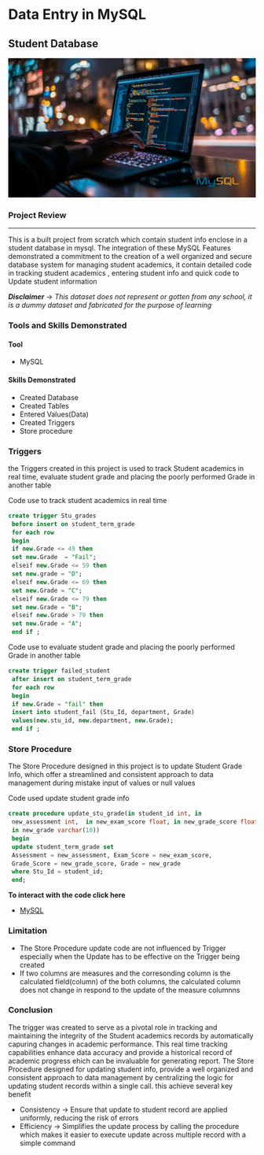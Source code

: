 # Data Entry in MySQL
## Student Database
![](mysql_pic.jpg)

### Project Review
---

This is a built project from scratch which contain student info enclose in a student database in mysql. The integration of these MySQL Features demonstrated a commitment to the creation of a well organized and secure database system for managing student academics, it contain detailed code in tracking student academics , entering student info and quick code to Update student information

**_Disclaimer_** -> _This dataset does not represent or gotten from any school, it is a dummy dataset and fabricated for the purpose of learning_

### Tools and Skills Demonstrated

#### Tool
- MySQL

#### Skills Demonstrated

- Created Database
- Created Tables
- Entered Values(Data)
- Created Triggers
- Store procedure

### Triggers
the Triggers created in this project is used to track Student academics in real time, evaluate student grade and placing the poorly performed Grade in another table

Code use to track student academics in real time

```sql
create trigger Stu_grades
 before insert on student_term_grade
 for each row
 begin
 if new.Grade <= 49 then 
 set new.Grade  = "Fail";
 elseif new.Grade <= 59 then 
 set new.grade = "D";
 elseif new.Grade <= 69 then 
 set new.Grade = "C";
 elseif new.Grade <= 79 then 
 set new.Grade = "B";
 elseif new.Grade > 79 then 
 set new.Grade = "A";
 end if ;
```

Code use to evaluate student grade and placing the poorly performed Grade in another table

```sql
create trigger failed_student
 after insert on student_term_grade
 for each row
 begin
 if new.Grade = "fail" then
 insert into student_fail (Stu_Id, department, Grade)
 values(new.stu_id, new.department, new.Grade);
 end if ;
```

### Store Procedure

The Store Procedure designed in this project is to update Student Grade Info, which offer a streamlined and consistent approach to data management during mistake input of values or null values

Code used update student grade info

```sql
create procedure update_stu_grade(in student_id int, in 
 new_assessment int,  in new_exam_score float, in new_grade_score float,
 in new_grade varchar(10))
 begin 
 update student_term_grade set 
 Assessment = new_assessment, Exam_Score = new_exam_score,
 Grade_Score = new_grade_score, Grade = new_grade
 where Stu_Id = student_id;
 end;
```
**To interact with the code click here**
- [MySQL](Data_entry_in_mysql.sql)

### Limitation

- The Store Procedure update code are not influenced by Trigger especially when the Update has to be effective on the Trigger being created
- If two columns are measures and the corresonding column is the calculated field(column) of the both columns, the calculated column does not change in respond to the update of the measure columnns

### Conclusion

The trigger was created to serve as a pivotal role in tracking and maintaining the integrity of the Student academics records by automatically capuring changes in academic performance. This real time tracking capabilities enhance data accuracy and provide a historical record of academic progress ehich can be invaluable for generating report.
The Store Procedure designed for updating student info, provide a well organized and consistent approach to data management by centralizing the logic for updating student records within a single call. this achieve several key benefit
- Consistency -> Ensure that update to student record are applied uniformly, reducing the risk of errors
- Efficiency -> Simplifies the update process by calling the procedure which makes it easier to execute update across multiple record with a simple command

